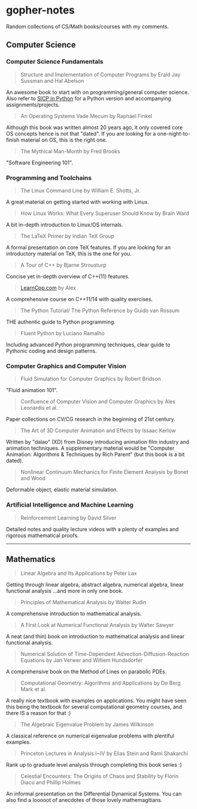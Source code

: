 # gopher-notes



Random collections of CS/Math books/courses with my comments.




## Computer Science

### Computer Science Fundamentals

> Structure and Implementation of Computer Programs by Erald Jay Sussman and Hal Abelson

An awesome book to start with on programming/general computer science. Also refer to [SICP in Python](http://composingprograms.com/) for a Python version and accompanying assignments/projects.

> An Operating Systems Vade Mecum by Raphael Finkel

Although this book was written almost 20 years ago, it only covered core OS concepts hence is not that "dated". If you are looking for a one-night-to-finish material on OS, this is the right one.

> The Mythical Man-Month by Fred Brooks

"Software Engineering 101". 




### Programming and Toolchains

> The Linux Command Line by William E. Shotts, Jr.

A great material on getting started with working with Linux.

> How Linux Works: What Every Superuser Should Know by Brain Ward

A bit in-depth introduction to Linux/OS internals.

> The LaTeX Primer by Indian TeX Group

A formal presentation on core TeX features. If you are looking for an introductory material on TeX, this is the one for you.

> A Tour of C++ by Bjarne Strousturp

Concise yet in-depth overview of C++(11) features.

> [LearnCpp.com](http://learncpp.com) by Alex

A comprehensive course on C++11/14 with quality exercises.

> The Python Tutorial/ The Python Reference by Guido van Rossum

THE authentic guide to Python programming. 

> Fluent Python by Luciano Ramalho

Including advanced Python programming techniques, clear guide to Pythonic coding and design patterns.

### Computer Graphics and Computer Vision

> Fluid Simulation for Computer Graphics by Robert Bridson

"Fluid animation 101".

> Confluence of Computer Vision and Computer Graphics by Ales Leonardis et al.

Paper collections on CV/CG research in the beginning of 21st century. 

> The Art of 3D Computer Animation and Effects by Issaac Kerlow

Written by "dalao" (XD) from Disney introducing animation film industry and animation techniques. A supplementary material would be "Computer Animation: Algorithms & Techniques by Rich Parent" (but this book is a bit dated).

> Nonlinear Continuum Mechanics for Finite Element Analysis by Bonet and Wood

Deformable object, elastic material simulation.

### Artificial Intelligence and Machine Learning

> Reinforcement Learning by David Silver

Detailed notes and quality lecture videos with a plenty of examples and rigorous mathematical proofs.



---

## Mathematics

> Linear Algebra and Its Applications by Peter Lax

Getting through linear algebra, abstract algebra, numerical algebra, linear functional analysis ...and more in only one book.

> Principles of Mathematical Analysis by Walter Rudin

A comprehensive introduction to mathematical analysis.

> A First Look at Numerical Functional Analysis by Walter Sawyer

A neat (and thin) book on introduction to mathematical analysis and linear functional analysis.

> Numerical Solution of Time-Dependent Advection-Diffusion-Reaction Equations by Jan Verwer and Williem Hundsdorfer

A comprehensive book on the Method of Lines on parabolic PDEs.

> Computational Geometry: Algorithms and Applications by De Berg Mark et al.

A really nice textbook with examples on applications. You might have seen this being the textbook for several computational geometry courses, and there IS a reason for that :)

>  The Algebraic Eigenvalue Problem by James Wilkinson

A classical reference on numerical eigenvalue problems with plentiful examples.

> Princeton Lectures in Analysis I~IV by Elias Stein and Rami Shakarchi

Rank up to graduate level analysis through completing this book series :)

> Celestial Encounters: The Origins of Chaos and Stability by Florin Diacu and Phillip Holmes

An informal presentation on the Differential Dynamical Systems. You can also find a looooot of anecdotes of those lovely mathemagitians.
